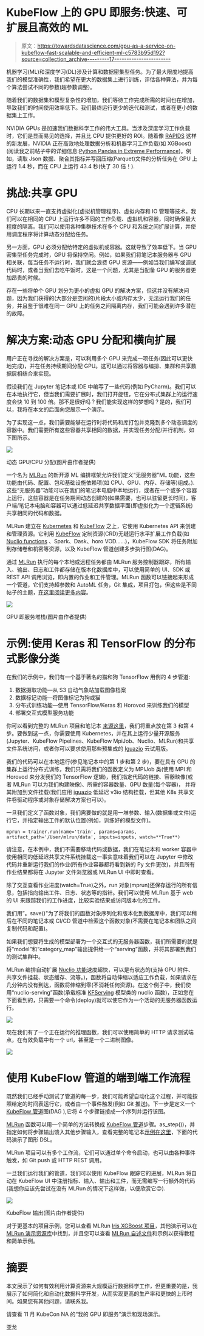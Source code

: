 # KubeFlow 上的 GPU 即服务:快速、可扩展且高效的 ML

> 原文：<https://towardsdatascience.com/gpu-as-a-service-on-kubeflow-fast-scalable-and-efficient-ml-c5783b95d192?source=collection_archive---------17----------------------->

机器学习(ML)和深度学习(DL)涉及计算和数据密集型任务。为了最大限度地提高我们的模型准确性，我们希望在更大的数据集上进行训练，评估各种算法，并为每个算法尝试不同的参数(超参数调整)。

随着我们的数据集和模型复杂性的增加，我们等待工作完成所需的时间也在增加，导致我们的时间使用效率低下。我们最终运行更少的迭代和测试，或者在更小的数据集上工作。

NVIDIA GPUs 是加速我们数据科学工作的伟大工具。当涉及深度学习工作负载时，它们是显而易见的选择，并且比 CPU 提供更好的 ROI。随着像 [RAPIDS](https://developer.nvidia.com/rapids) 这样的新发展，NVIDIA 正在高效地处理数据分析和机器学习工作负载(如 XGBoost)(阅读我之前帖子中的详细信息:[Python Pandas in Extreme Performance](/python-pandas-at-extreme-performance-912912b1047c))。例如，读取 Json 数据、聚合其指标并写回压缩(Parquet)文件的分析任务在 GPU 上运行 1.4 秒，而在 CPU 上运行 43.4 秒(快了 30 倍！).

# 挑战:共享 GPU

CPU 长期以来一直支持虚拟化(虚拟机管理程序)、虚拟内存和 IO 管理等技术。我们可以在相同的 CPU 上运行许多不同的工作负载、虚拟机和容器，同时确保最大程度的隔离。我们可以使用各种集群技术在多个 CPU 和系统之间扩展计算，并使用调度程序将计算动态分配给任务。

另一方面，GPU 必须分配给特定的虚拟机或容器。这就导致了效率低下。当 GPU 密集型任务完成时，GPU 将保持空闲。例如，如果我们将笔记本服务器与 GPU 相关联，每当任务不运行时，我们就会浪费 GPU 资源——例如当我们编写或调试代码时，或者当我们去吃午饭时。这是一个问题，尤其是当配备 GPU 的服务器更加昂贵的时候。

存在一些将单个 GPU 划分为更小的虚拟 GPU 的解决方案，但这并没有解决问题，因为我们获得的(大部分是空闲的)片段太小或内存太少，无法运行我们的任务，并且鉴于很难在同一 GPU 上的任务之间隔离内存，我们可能会遇到许多潜在的故障。

# 解决方案:动态 GPU 分配和横向扩展

用户正在寻找的解决方案是，可以利用多个 GPU 来完成一项任务(因此可以更快地完成)，并在任务持续期间分配 GPU。这可以通过将容器与编排、集群和共享数据层相结合来实现。

假设我们在 Jupyter 笔记本或 IDE 中编写了一些代码(例如 PyCharm)。我们可以在本地执行它，但当我们需要扩展时，我们打开旋钮，它在分布式集群上的运行速度会快 10 到 100 倍。那不是很好吗？我们能实现这样的梦想吗？是的，我们可以，我将在本文的后面向您展示一个演示。

为了实现这一点，我们需要能够在运行时将代码和库打包并克隆到多个动态调度的容器中。我们需要所有这些容器共享相同的数据，并实现任务分配/并行机制，如下图所示。

![](img/069cd11ded83513a55c573650af62432.png)

动态 GPU/CPU 分配(图片由作者提供)

一个名为 [MLRun](https://github.com/mlrun/mlrun) 的新开源 ML 编排框架允许我们定义“无服务器”ML 功能，这些功能由代码、配置、包和基础设施依赖项(如 CPU、GPU、内存、存储等)组成。).这些“无服务器”功能可以在我们的笔记本电脑中本地运行，或者在一个或多个容器上运行，这些容器是在任务期间动态创建的(如果需要，也可以驻留更长时间)，客户端/笔记本电脑和容器可以通过低延迟共享数据平面(即虚拟化为一个逻辑系统)共享相同的代码和数据。

MLRun 建立在 [Kubernetes](https://kubernetes.io/) 和 [KubeFlow](https://www.kubeflow.org/) 之上，它使用 Kubernetes API 来创建和管理资源。它利用 [KubeFlow](https://www.kubeflow.org/) 定制资源(CRD)无缝运行水平扩展工作负载(如 [Nuclio functions](https://github.com/nuclio/nuclio) 、Spark、Dask、horo VOD……)，KubeFlow SDK 将任务附加到存储卷和机密等资源，以及 KubeFlow 管道创建多步执行图(DAG)。

通过 [MLRun](https://github.com/mlrun/mlrun) 执行的每个本地或远程任务都由 MLRun 服务控制器跟踪，所有输入、输出、日志和工件都存储在版本化数据库中，可以使用简单的 UI、SDK 或 REST API 调用浏览，即内置的作业和工件管理。MLRun 函数可以链接起来形成一个管道，它们支持超参数和 AutoML 任务，Git 集成，项目打包，但这些是不同帖子的主题，[在这里阅读更多内容](https://github.com/mlrun/mlrun)。

![](img/ea8304c23dac35fc4b16935fb00401fd.png)

GPU 即服务堆栈(图片由作者提供)

# 示例:使用 Keras 和 TensorFlow 的分布式影像分类

在我们的示例中，我们有一个基于著名的猫和狗 TensorFlow 用例的 4 步管道:

1.  数据摄取功能—从 S3 自动气象站加载图像档案
2.  数据标记功能—将图像标记为狗或猫
3.  分布式训练功能—使用 TensorFlow/Keras 和 Horovod 来训练我们的模型
4.  部署交互式模型服务功能

你可以看到完整的 MLRun 项目和笔记本 [](https://github.com/mlrun/demos/tree/master/image_classification) [来源这里](https://github.com/mlrun/demo-image-classification)，我们将重点放在第 3 和第 4 步。要做到这一点，你需要使用 Kubernetes，并在其上运行少量开源服务(Jupyter、KubeFlow Pipelines、KubeFlow MpiJob、Nuclio、MLRun)和共享文件系统访问，或者你可以要求使用那些预集成的 [Iguazio](https://www.iguazio.com/) 云试用版。

我们的代码可以在本地运行(参见笔记本中的第 1 步和第 2 步)，要在具有 GPU 的集群上运行分布式训练，我们只需将我们的函数定义为 MPIJob 类(使用 MPI 和 Horovod 来分发我们的 TensorFlow 逻辑)，我们指定代码的链接、容器映像(或者 MLRun 可以为我们构建映像)、所需的容器数量、GPU 数量(每个容器)， 并将其附加到文件挂载(我们应用 [iguazio](https://www.iguazio.com/) 低延迟 v3io 结构挂载，但其他 K8s 共享文件卷驱动程序或对象存储解决方案也可以)。

一旦我们定义了函数对象，我们需要做的就是用一堆参数、输入(数据集或文件)运行它，并指定输出工件的默认位置(例如，训练好的模型文件)。

```
mprun = trainer.run(name='train', params=params, artifact_path='/User/mlrun/data', inputs=inputs, watch=**True**)
```

请注意，在本例中，我们不需要移动代码或数据，我们在笔记本和 worker 容器中使用相同的低延迟共享文件系统挂载这一事实意味着我们可以在 Jupyter 中修改代码并重新运行我们的作业(所有作业容器都将看到新的 Py 文件更改)，并且所有作业结果都将在 Jupyter 文件浏览器或 MLRun UI 中即时查看。

除了交互查看作业进度(watch=True)之外，run 对象(mprun)还保存运行的所有信息，包括指向输出工件、日志、状态等的指针。我们可以使用 MLRun 基于 web 的 UI 来跟踪我们的工作进度，比较实验结果或访问版本化的工件。

我们用”。save()"为了将我们的函数对象序列化和版本化到数据库中，我们可以稍后在不同的笔记本或 CI/CD 管道中检索这个函数对象(不需要在笔记本和团队之间复制代码和配置)。

如果我们想要将生成的模型部署为一个交互式的无服务器函数，我们所需要的就是将“model”和“category_map”输出提供给一个“serving”函数，并将其部署到我们的测试集群中。

MLRun 编排自动扩展 [Nuclio 功能](https://github.com/nuclio/nuclio)速度超快，可以是有状态的(支持 GPU 附件、共享文件挂载、状态缓存、流等。)，函数将自动伸缩以适应工作负载，如果请求在几分钟内没有到达，函数将伸缩到零(不消耗任何资源)。在这个例子中，我们使用“nuclio-serving”函数(承载标准 [KFServing](https://github.com/kubeflow/kfserving) 模型类的 nuclio 函数)，正如您在下面看到的，只需要一个命令(deploy)就可以使它作为一个活动的无服务器函数运行。

![](img/81882c002a6b4c5689306a3ce0c2c9ec.png)

现在我们有了一个正在运行的推理函数，我们可以使用简单的 HTTP 请求测试端点，在有效负载中有一个 url，甚至是一个二进制图像。

![](img/0a72b02ac5a7976c05524ae126dd912a.png)

# 使用 KubeFlow 管道的端到端工作流程

既然我们已经手动测试了管道的每一步，我们可能希望自动化这个过程，并可能按照给定的时间表运行它，或者由一个事件触发(例如 Git 推送)。下一步是定义一个 [KubeFlow 管道](https://www.kubeflow.org/docs/pipelines/overview/pipelines-overview/)图(DAG ),它将 4 个步骤链接成一个序列并运行该图。

[MLRun](https://github.com/mlrun/mlrun) 函数可以用一个简单的方法转换成 [KubeFlow 管道](https://www.kubeflow.org/docs/pipelines/overview/pipelines-overview/)步骤。as_step())，并指定如何将步骤输出馈入其他步骤输入，查看完整的笔记本[示例在这里](https://github.com/mlrun/demo-image-classification/blob/master/load_project.ipynb)，下面的代码演示了图形 DSL。

MLRun 项目可以有多个工作流，它们可以通过单个命令启动，也可以由各种事件触发，如 Git push 或 HTTP REST 调用。

一旦我们运行我们的管道，我们可以使用 KubeFlow 跟踪它的进展，MLRun 将自动在 KubeFlow UI 中注册指标、输入、输出和工件，而无需编写一行额外的代码(我想你应该先尝试在没有 MLRun 的情况下这样做，以便欣赏它😊).

![](img/b2988172ee1e27bdbfa3473048bf650b.png)

KubeFlow 输出(图片由作者提供)

对于更基本的项目示例，您可以查看 MLRun [Iris XGBoost 项目](https://github.com/mlrun/demo-xgb-project)，其他演示可以在 [MLRun 演示资源库](https://github.com/mlrun/demos)中找到，并且您可以查看 [MLRun 自述文件](https://github.com/mlrun/mlrun/blob/master/README.md)和示例以获得教程和简单示例。

# 摘要

本文展示了如何有效利用计算资源来大规模运行数据科学工作，但更重要的是，我展示了如何简化和自动化数据科学开发，从而实现更高的生产率和更快的上市时间。如果您有其他问题，请联系我。

请查看 11 月 KubeCon NA 的“我的 GPU 即服务”演示和现场演示。

亚龙